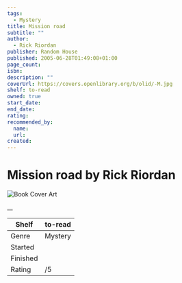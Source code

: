 ```yaml
---
tags:
  - Mystery
title: Mission road
subtitle: ""
author:
  - Rick Riordan
publisher: Random House
published: 2005-06-28T01:49:08+01:00
page_count:
isbn:
description: ""
coverUrl: https://covers.openlibrary.org/b/olid/-M.jpg
shelf: to-read
owned: true
start_date:
end_date:
rating:
recommended_by:
  name:
  url:
created:
---
```


# Mission road by Rick Riordan

![Book Cover Art](https://covers.openlibrary.org/b/olid/-M.jpg)

__

| Shelf | to-read |
| --- | --- |
| Genre | Mystery |
| Started |  |
| Finished |  |
| Rating | /5 |
